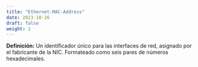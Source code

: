 ```yaml
---
title: "Ethernet-MAC-Address"
date: 2023-10-26
draft: false
weight: 1
---
```


**Definición:** Un identificador único para las interfaces de red, asignado por el fabricante de la NIC. Formateado como seis pares de números hexadecimales.

